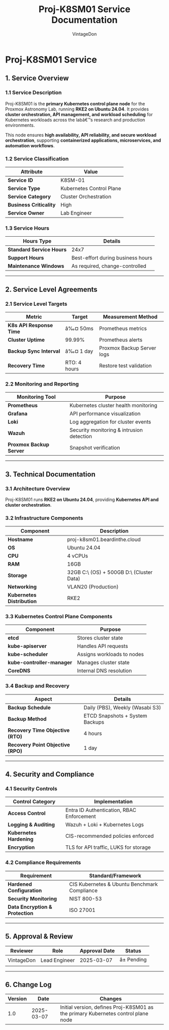 ﻿---
title: "Proj-K8SM01 Service Documentation"
description: "Comprehensive ITIL-aligned documentation of Proj-K8SM01, including infrastructure, security policies, and service management details."
author: "VintageDon"
tags: ["service-documentation", "infrastructure", "kubernetes", "rke2", "cluster-management"]
category: "Infrastructure"
kb_type: "Service Document"
version: "1.0"
status: "Draft"
last_updated: "2025-03-07"
---

# **Proj-K8SM01 Service**  

## **1. Service Overview**  

### **1.1 Service Description**  

Proj-K8SM01 is the **primary Kubernetes control plane node** for the Proxmox Astronomy Lab, running **RKE2 on Ubuntu 24.04**. It provides **cluster orchestration, API management, and workload scheduling** for Kubernetes workloads across the labâ€™s research and production environments.

This node ensures **high availability, API reliability, and secure workload orchestration**, supporting **containerized applications, microservices, and automation workflows**.

### **1.2 Service Classification**  

| **Attribute**       | **Value** |
|---------------------|-----------|
| **Service ID**     | K8SM-01 |
| **Service Type**   | Kubernetes Control Plane |
| **Service Category** | Cluster Orchestration |
| **Business Criticality** | High |
| **Service Owner**  | Lab Engineer |

### **1.3 Service Hours**  

| **Hours Type** | **Details** |
|---------------|------------|
| **Standard Service Hours** | 24x7 |
| **Support Hours** | Best-effort during business hours |
| **Maintenance Windows** | As required, change-controlled |

---

## **2. Service Level Agreements**  

### **2.1 Service Level Targets**  

| **Metric** | **Target** | **Measurement Method** |
|------------|----------|------------------------|
| **K8s API Response Time** | â‰¤ 50ms | Prometheus metrics |
| **Cluster Uptime** | 99.99% | Prometheus alerts |
| **Backup Sync Interval** | â‰¤ 1 day | Proxmox Backup Server logs |
| **Recovery Time** | RTO: 4 hours | Restore test validation |

### **2.2 Monitoring and Reporting**  

| **Monitoring Tool** | **Purpose** |
|---------------------|------------|
| **Prometheus** | Kubernetes cluster health monitoring |
| **Grafana** | API performance visualization |
| **Loki** | Log aggregation for cluster events |
| **Wazuh** | Security monitoring & intrusion detection |
| **Proxmox Backup Server** | Snapshot verification |

---

## **3. Technical Documentation**  

### **3.1 Architecture Overview**  

Proj-K8SM01 runs **RKE2 on Ubuntu 24.04**, providing **Kubernetes API and cluster orchestration**.

### **3.2 Infrastructure Components**  

| **Component** | **Description** |
|--------------|----------------|
| **Hostname** | proj-k8sm01.beardinthe.cloud |
| **OS** | Ubuntu 24.04 |
| **CPU** | 4 vCPUs |
| **RAM** | 16GB |
| **Storage** | 32GB C:\ (OS) + 500GB D:\ (Cluster Data) |
| **Networking** | VLAN20 (Production) |
| **Kubernetes Distribution** | RKE2 |

### **3.3 Kubernetes Control Plane Components**  

| **Component** | **Purpose** |
|--------------|------------|
| **etcd** | Stores cluster state |
| **kube-apiserver** | Handles API requests |
| **kube-scheduler** | Assigns workloads to nodes |
| **kube-controller-manager** | Manages cluster state |
| **CoreDNS** | Internal DNS resolution |

### **3.4 Backup and Recovery**  

| **Aspect** | **Details** |
|------------|------------|
| **Backup Schedule** | Daily (PBS), Weekly (Wasabi S3) |
| **Backup Method** | ETCD Snapshots + System Backups |
| **Recovery Time Objective (RTO)** | 4 hours |
| **Recovery Point Objective (RPO)** | 1 day |

---

## **4. Security and Compliance**  

### **4.1 Security Controls**  

| **Control Category** | **Implementation** |
|----------------------|-------------------|
| **Access Control** | Entra ID Authentication, RBAC Enforcement |
| **Logging & Auditing** | Wazuh + Loki + Kubernetes Logs |
| **Kubernetes Hardening** | CIS-recommended policies enforced |
| **Encryption** | TLS for API traffic, LUKS for storage |

### **4.2 Compliance Requirements**  

| **Requirement** | **Standard/Framework** |
|----------------|----------------------|
| **Hardened Configuration** | CIS Kubernetes & Ubuntu Benchmark Compliance |
| **Security Monitoring** | NIST 800-53 |
| **Data Encryption & Protection** | ISO 27001 |

---

## **5. Approval & Review**  

| **Reviewer** | **Role** | **Approval Date** | **Status** |
|-------------|---------|------------------|------------|
| VintageDon | Lead Engineer | 2025-03-07 | â± Pending |

---

## **6. Change Log**  

| **Version** | **Date** | **Changes** |
|------------|---------|-------------|
| 1.0 | 2025-03-07 | Initial version, defines Proj-K8SM01 as the primary Kubernetes control plane node |

